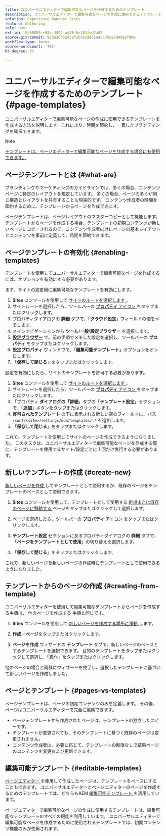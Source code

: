 ```yaml
---
title: ユニバーサルエディターで編集可能なページを作成するためのテンプレート
description: ユニバーサルエディターで編集可能なページの作成に使用できるテンプレートを作成する方法を説明します。これにより、時間を節約し、一貫したブランディングを確保できます。
solution: Experience Manager Sites
feature: Authoring
role: User
exl-id: f0d60086-e92e-4492-ad50-bef84fed2a82
source-git-commit: 92da26452438f2b56cdec1aecc76587d4982f00e
workflow-type: tm+mt
source-wordcount: '763'
ht-degree: 3%

---
```



# ユニバーサルエディターで編集可能なページを作成するためのテンプレート {#page-templates}

ユニバーサルエディターで編集可能なページの作成に使用できるテンプレートを作成する方法を説明します。これにより、時間を節約し、一貫したブランディングを確保できます。

>[!NOTE]
>
>[ テンプレートは、ページエディターで編集可能なページを作成する場合にも使用できます。](/help/sites-cloud/authoring/page-editor/templates.md)

## ページテンプレートとは {#what-are}

ブランディングやマーケティングのガイドラインでは、多くの場合、コンテンツページに特定のレイアウトを規定しています。 多くの場合、ページの多くが同じ構造とレイアウトを共有することも現実的です。 コンテンツ作成者の時間を節約するために、テンプレートからページを作成できます。

ページテンプレートは、ページレイアウトのマスターコピーとして機能します。 テンプレートからページを作成する場合、テンプレートの初期コンテンツが新しいページにコピーされるので、コンテンツ作成者向けにページの基本レイアウトとコンテンツを事前に定義して、時間を節約できます。

## ページテンプレートの有効化 {#enabling-templates}

テンプレートを使用してユニバーサルエディターで編集可能なページを作成するには、オプションを有効にする必要があります。

まず、サイトの設定用に編集可能なテンプレートを有効にします。

1. **Sites** コンソールを使用して [ サイトのルートを選択します ](/help/sites-cloud/authoring/sites-console/introduction.md#selecting-resources)。
1. サイトルートを選択したら、ツールバーの [**プロパティ** アイコン ](/help/sites-cloud/authoring/sites-console/page-properties.md) をタップまたはクリックします。
1. プロパティダイアログの **詳細** タブで、「**クラウド設定**」フィールドの値をメモします。
1. メインナビゲーションから **ツール**/**一般**/**設定ブラウザー** を選択します。
1. **[設定ブラウザー](/help/implementing/developing/introduction/configurations.md)** で、前の手順でメモした設定を選択し、ツールバーの **プロパティ** をタップまたはクリックします。
1. **設定プロパティ** ウィンドウで、「**編集可能テンプレート**」オプションをオンにします。
1. 「**保存して閉じる**」をタップまたはクリックします。

設定を有効にしたら、サイトのテンプレートを許可する必要があります。

1. **Sites** コンソールを使用して [ サイトのルートを選択します ](/help/sites-cloud/authoring/sites-console/introduction.md#selecting-resources)。
1. サイトルートを選択したら、ツールバーの [**プロパティ** アイコン ](/help/sites-cloud/authoring/sites-console/page-properties.md) をタップまたはクリックします。
1. 「プロパティ **ダイアログの「詳細**」タブの「**テンプレート設定**」セクションで、「**追加**」ボタンをタップまたはクリックします。
1. **許可されたテンプレート** の下に表示される新しい空のフィールドに、パス `/conf/<site>/settings/wcm/templates/.*` を追加します。
1. 「**保存して閉じる**」をタップまたはクリックします。

これで、テンプレートを使用してサイトのページを作成できるようになりました。 このタスクは、ユニバーサルエディターで編集可能なページを作成する際に、テンプレートを使用するサイト/設定ごとに 1 回だけ実行する必要があります。

## 新しいテンプレートの作成 {#create-new}

[ 新しいページを作成 ](/help/sites-cloud/authoring/sites-console/creating-pages.md) してテンプレートとして使用するか、既存のページをテンプレートのベースとして使用できます。

1. **Sites** コンソールを使用して、テンプレートとして使用する [ 新規または既存のページに移動する ](/help/sites-cloud/authoring/sites-console/introduction.md#selecting-resources) ページをタップまたはクリックして選択します。

1. ページを選択したら、ツールバーの [**プロパティ** アイコン ](/help/sites-cloud/authoring/sites-console/page-properties.md) をタップまたはクリックします。

1. **テンプレート設定** セクションにあるプロパティダイアログの **詳細** タブで、「**ページをテンプレートとして使用**」の切り替えを選択します。

1. 「**保存して閉じる**」をタップまたはクリックします。

これで、新しいページを新しいページの作成時にテンプレートとして使用できるようになりました。

## テンプレートからのページの作成 {#creating-from-template}

ユニバーサルエディターを使用して編集可能なテンプレートからページを作成する手順は、[ 他のページを作成する ](/help/sites-cloud/authoring/sites-console/creating-pages.md) 手順と同じです。

1. **Sites** コンソールを使用して [ 新しいページを作成する場所に移動 ](/help/sites-cloud/authoring/sites-console/introduction.md#selecting-resources) します。

1. **作成**／**ページ**&#x200B;をタップまたはクリックします。

1. **ページを作成** ウィザードの **テンプレート** タブで、新しいページのベースとするテンプレートを選択できます。 目的のテンプレートをタップまたはクリックして選択し、「**次へ**」をタップまたはクリックします。

他のページの場合と同様にウィザードを完了し、選択したテンプレートに基づいて新しいページを作成しました。

## ページとテンプレート {#pages-vs-templates}

ページテンプレートは、ページの初期コンテンツのみを定義します。 その後、ページはユニバーサルエディターで完全に編集できます。

* ページテンプレートから作成されたページは、テンプレートの独立したコピーです。
* テンプレートが変更されても、そのテンプレートに基づく既存のページは変更されません。
* コンテンツ作成者は、必要に応じて、テンプレートの制限なしで結果ページのコンテンツを変更および更新できます。

## 編集可能テンプレート {#editable-templates}

[ ページエディター ](/help/sites-cloud/authoring/page-editor/introduction.md) を使用して作成したページは、テンプレートをベースにすることもできます。 ユニバーサルエディターとページエディターのページを作成するためのテンプレートでは、どちらもAEM [ 編集可能テンプレート ](/help/implementing/developing/components/templates.md) を活用しています。

ページエディターで編集可能なページの作成に使用するテンプレートは、編集可能なテンプレートのすべての機能を利用しています。 ユニバーサルエディターで編集可能なページを作成するために使用されるテンプレートでは、初期コンテンツ機能のみが使用されます。
